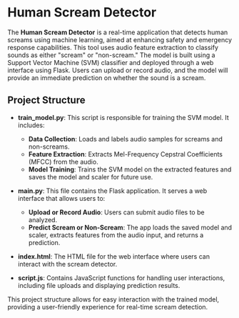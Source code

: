 # Human Scream Detector

The **Human Scream Detector** is a real-time application that detects human screams using machine learning, aimed at enhancing safety and emergency response capabilities. This tool uses audio feature extraction to classify sounds as either "scream" or "non-scream." The model is built using a Support Vector Machine (SVM) classifier and deployed through a web interface using Flask. Users can upload or record audio, and the model will provide an immediate prediction on whether the sound is a scream.

## Project Structure

- **train_model.py**: This script is responsible for training the SVM model. It includes:
  - **Data Collection**: Loads and labels audio samples for screams and non-screams.
  - **Feature Extraction**: Extracts Mel-Frequency Cepstral Coefficients (MFCC) from the audio.
  - **Model Training**: Trains the SVM model on the extracted features and saves the model and scaler for future use.
  
- **main.py**: This file contains the Flask application. It serves a web interface that allows users to:
  - **Upload or Record Audio**: Users can submit audio files to be analyzed.
  - **Predict Scream or Non-Scream**: The app loads the saved model and scaler, extracts features from the audio input, and returns a prediction.
  
- **index.html**: The HTML file for the web interface where users can interact with the scream detector.
  
- **script.js**: Contains JavaScript functions for handling user interactions, including file uploads and displaying prediction results.

This project structure allows for easy interaction with the trained model, providing a user-friendly experience for real-time scream detection.
